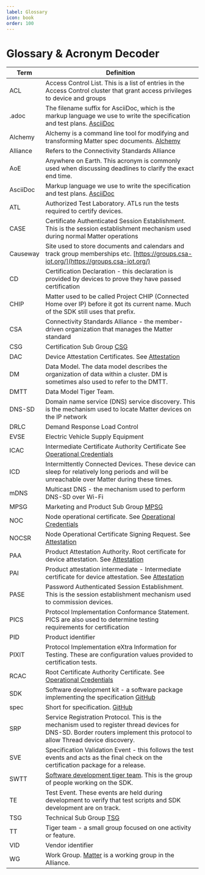 ```yaml
---
label: Glossary
icon: book
order: 100
---
```


# Glossary & Acronym Decoder

<!-- vale Matter.CSA = NO -->
| Term     | Definition                                                                                                                                                                |
| -------- | ------------------------------------------------------------------------------------------------------------------------------------------------------------------------- |
| ACL      | Access Control List. This is a list of entries in the Access Control cluster that grant access privileges to device and groups                                            |
| .adoc     | The filename suffix for AsciiDoc, which is the markup language we use to write the specification and test plans. [AsciiDoc](https://asciidoc.org/)                       |
| Alchemy  | Alchemy is a command line tool for modifying and transforming Matter spec documents. [Alchemy](https://github.com/project-chip/alchemy)                                   |
| Alliance | Refers to the Connectivity Standards Alliance                                                                                                                             |
| AoE      | Anywhere on Earth. This acronym is commonly used when discussing deadlines to clarify the exact end time.                                                                 |
| AsciiDoc | Markup language we use to write the specification and test plans. [AsciiDoc](https://asciidoc.org/)                                                                       |
| ATL      | Authorized Test Laboratory. ATLs run the tests required to certify devices.                                                                                               |
| CASE     | Certificate Authenticated Session Establishment. This is the session establishment mechanism used during normal Matter operations                                         |
| Causeway | Site used to store documents and calendars and track group memberships etc. [https://groups.csa-iot.org/](https://groups.csa-iot.org/)                                    |
| CD       | Certification Declaration - this declaration is provided by devices to prove they have passed certification                                                               |
| CHIP     | Matter used to be called Project CHIP (Connected Home over IP) before it got its current name. Much of the SDK still uses that prefix.                                    |
| CSA      | Connectivity Standards Alliance - the member-driven organization that manages the Matter standard                                                                         |
| CSG      | Certification Sub Group [CSG](https://groups.csa-iot.org/wg/matter-csg/workgroup)                                                                                         |
| DAC      | Device Attestation Certificates. See [Attestation](https://handbook.buildwithmatter.com/howitworks/attestation/)                                                          |
| DM       | Data Model. The data model describes the organization of data within a cluster. DM is sometimes also used to refer to the DMTT.                                           |
| DMTT     | Data Model Tiger Team.                                                                                                                                                    |
| DNS-SD   | Domain name service (DNS) service discovery. This is the mechanism used to locate Matter devices on the IP network                                                        |
| DRLC     | Demand Response Load Control                                                                                                                                              |
| EVSE     | Electric Vehicle Supply Equipment                                                                                                                                         |
| ICAC     | Intermediate Certificate Authority Certificate See [Operational Credentials](https://handbook.buildwithmatter.com/howitworks/fabric/)                                     |
| ICD      | Intermittently Connected Devices. These device can sleep for relatively long periods and will be unreachable over Matter during these times.                              |
| mDNS     | Multicast DNS - the mechanism used to perform DNS-SD over Wi-Fi                                                                                                           |
| MPSG     | Marketing and Product Sub Group [MPSG](https://groups.csa-iot.org/wg/matter-mpsg/workgroup)                                                                               |
| NOC      | Node operational certificate. See [Operational Credentials](https://handbook.buildwithmatter.com/howitworks/fabric/)                                                      |
| NOCSR    | Node Operational Certificate Signing Request. See [Attestation](https://handbook.buildwithmatter.com/howitworks/attestation/)                                             |
| PAA      | Product Attestation Authority. Root certificate for device attestation. See [Attestation](https://handbook.buildwithmatter.com/howitworks/attestation/)                   |
| PAI      | Product attestation intermediate - Intermediate certificate for device attestation. See [Attestation](https://handbook.buildwithmatter.com/howitworks/attestation/)       |
| PASE     | Password Authenticated Session Establishment. This is the session establishment mechanism used to commission devices.                                                     |
| PICS     | Protocol Implementation Conformance Statement. PICS are also used to determine testing requirements for certification                                                     |
| PID      | Product identifier                                                                                                                                                        |
| PIXIT    | Protocol Implementation eXtra Information for Testing. These are configuration values provided to certification tests.                                                    |
| RCAC     | Root Certificate Authority Certificate. See [Operational Credentials](https://handbook.buildwithmatter.com/howitworks/fabric/)                                            |
| SDK      | Software development kit - a software package implementing the specification [GitHub](https://github.com/project-chip/connectedhomeip)                                    |
| spec     | Short for specification. [GitHub](https://github.com/CHIP-Specifications/connectedhomeip-spec)                                                                            |
| SRP      | Service Registration Protocol. This is the mechanism used to register thread devices for DNS-SD. Border routers implement this protocol to allow Thread device discovery. |
| SVE      | Specification Validation Event - this follows the test events and acts as the final check on the certification package for a release.                                     |
| SWTT     | [Software development tiger team](https://groups.csa-iot.org/wg/matter-tsg-swd/workgroup). This is the group of people working on the SDK.                                |
| TE       | Test Event. These events are held during development to verify that test scripts and SDK development are on track.                                                        |
| TSG      | Technical Sub Group [TSG](https://groups.csa-iot.org/wg/matter-tsg/workgroup)                                                                                             |
| TT       | Tiger team - a small group focused on one activity or feature.                                                                                                            |
| VID      | Vendor identifier                                                                                                                                                         |
| WG       | Work Group. [Matter](https://groups.csa-iot.org/wg/matter-wg/workgroup) is a working group in the Alliance.                                                               |
<!-- vale Matter.CSA = YES -->
